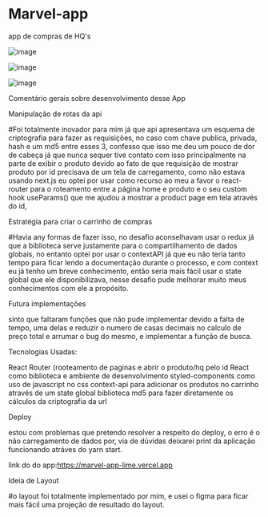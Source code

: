 # Marvel-app

app de compras de HQ's 


![image](https://user-images.githubusercontent.com/87501956/229181809-1a50a443-9978-4852-bcc1-6874487c3a00.png)


![image](https://user-images.githubusercontent.com/87501956/229182094-8ec85566-b18c-47a7-bca2-4b0741a91c3b.png)

![image](https://user-images.githubusercontent.com/87501956/229182582-9cf118f0-c43e-428e-8baf-f9fb8d2b8edd.png)


Comentário gerais sobre desenvolvimento desse App

Manipulação de rotas da api

#Foi totalmente inovador para mim já que api apresentava um esquema de criptografia para fazer as requisições, no caso com chave publica, privada, hash e um md5 entre esses 3,  confesso que isso me deu um pouco de dor de cabeça já que nunca sequer tive contato com isso principalmente na parte de exibir o produto devido ao fato de que requisição de mostrar produto por id precisava de um tela de carregamento, como não estava usando next.js eu optei por usar como recurso ao meu a favor o react-router para o roteamento entre a página home e produto e o seu custom hook useParams() que me ajudou a mostrar a product page em tela através do id,

 Estratégia para criar o carrinho de compras

#Havia any formas de fazer isso, no desafio aconselhavam usar o redux já que a biblioteca serve justamente para o compartilhamento de dados globais, no entanto optei por usar o contextAPI já que eu não teria tanto tempo para ficar lendo a documentação durante o processo, e com context eu já tenho um breve conhecimento, então seria mais fácil usar o state global que ele disponibilizava, nesse desafio pude melhorar muito meus conhecimentos com ele a propósito.

Futura implementações

sinto que faltaram funções que não pude implementar devido a falta de tempo, uma delas e reduzir o numero de casas decimais no calculo de preço total e arrumar o bug do mesmo, e implementar a função de busca.

Tecnologias Usadas:

React Router (rooteamento de paginas e abrir o produto/hq pelo id
React como biblioteca e ambiente de desenvolvimento
styled-components como uso de javascript no css
context-api para adicionar os produtos no carrinho através de um state global
biblioteca md5 para fazer diretamente os cálculos da criptografia da url

Deploy 

estou com problemas que pretendo resolver a respeito do deploy, o erro é o não carregamento de dados por, via de dúvidas deixarei print da aplicação funcionando atráves do yarn start.

link do do app:https://marvel-app-lime.vercel.app

Ideia de Layout

#o layout foi totalmente implementado por mim, e usei o figma para ficar mais fácil uma projeção de resultado do layout.
